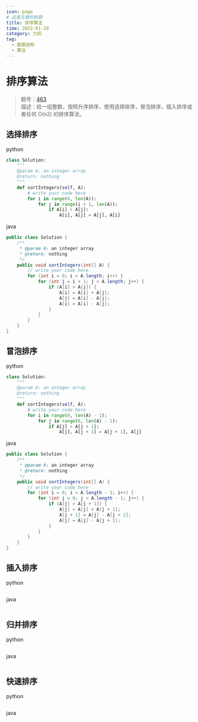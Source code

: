 ```yaml
---
icon: page
# 这是文章的标题
title: 排序算法
time: 2022-01-19
category: 力扣
tag:
  - 数据结构
  - 算法
---
```


# 排序算法

> 题号：[463](https://www.lintcode.com/problem/463/)\
> 描述：给一组整数，按照升序排序，使用选择排序，冒泡排序，插入排序或者任何 O(n2) 的排序算法。

## 选择排序

python

```python
class Solution:
    """
    @param A: an integer array
    @return: nothing
    """
    def sortIntegers(self, A):
        # write your code here
        for i in range(0, len(A)):
            for j in range(i + 1, len(A)):
                if A[i] > A[j]:
                    A[i], A[j] = A[j], A[i]
```

java

```java
public class Solution {
    /**
     * @param A: an integer array
     * @return: nothing
     */
    public void sortIntegers(int[] A) {
        // write your code here
        for (int i = 0; i < A.length; i++) {
            for (int j = i + 1; j < A.length; j++) {
                if (A[i] > A[j]) {
                    A[i] = A[i] + A[j];
                    A[j] = A[i] - A[j];
                    A[i] = A[i] - A[j];
                }
            }
        }
    }
}
```

## 冒泡排序

python

```python
class Solution:
    """
    @param A: an integer array
    @return: nothing
    """
    def sortIntegers(self, A):
        # write your code here
        for i in range(0, len(A) - 1):
            for j in range(0, len(A) - 1):
                if A[j] > A[j + 1]:
                    A[j], A[j + 1] = A[j + 1], A[j]
```

java

```java
public class Solution {
    /**
     * @param A: an integer array
     * @return: nothing
     */
    public void sortIntegers(int[] A) {
        // write your code here
        for (int i = 0; i < A.length - 1; i++) {
            for (int j = 0; j < A.length - 1; j++) {
                if (A[j] > A[j + 1]) {
                    A[j] = A[j] + A[j + 1];
                    A[j + 1] = A[j] - A[j + 1];
                    A[j] = A[j] - A[j + 1];
                }
            }
        }
    }
}
```

## 插入排序

python

```java

```

java

```java

```

## 归并排序

python

```java

```

java

```java

```

## 快速排序

python

```java

```

java

```java

```